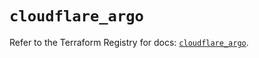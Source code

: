 # `cloudflare_argo`

Refer to the Terraform Registry for docs: [`cloudflare_argo`](https://registry.terraform.io/providers/cloudflare/cloudflare/4.35.0/docs/resources/argo).

